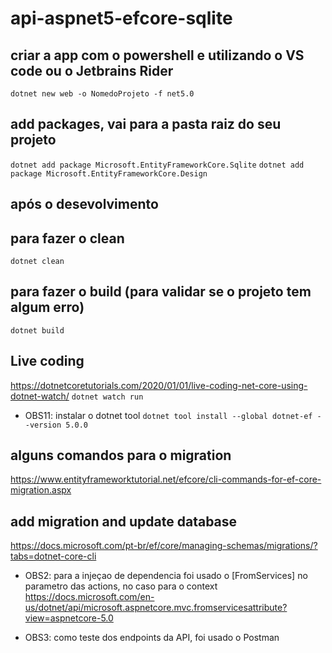 # api-aspnet5-efcore-sqlite

## criar a app com o powershell e utilizando o VS code ou o Jetbrains Rider

```dotnet new web -o NomedoProjeto -f net5.0```

## add packages, vai para a pasta raiz do seu projeto

```dotnet add package Microsoft.EntityFrameworkCore.Sqlite```
```dotnet add package Microsoft.EntityFrameworkCore.Design```

## após o desevolvimento

## para fazer o clean
```dotnet clean```

## para fazer o build (para validar se o projeto tem algum erro)
```dotnet build```

## Live coding
https://dotnetcoretutorials.com/2020/01/01/live-coding-net-core-using-dotnet-watch/
```dotnet watch run```

- OBS11: instalar o dotnet tool
```dotnet tool install --global dotnet-ef --version 5.0.0```

## alguns comandos para o migration
https://www.entityframeworktutorial.net/efcore/cli-commands-for-ef-core-migration.aspx

## add migration and update database
https://docs.microsoft.com/pt-br/ef/core/managing-schemas/migrations/?tabs=dotnet-core-cli

- OBS2: para a injeçao de dependencia foi usado o [FromServices] no parametro das actions, no caso para o context
https://docs.microsoft.com/en-us/dotnet/api/microsoft.aspnetcore.mvc.fromservicesattribute?view=aspnetcore-5.0

- OBS3: como teste dos endpoints da API, foi usado o Postman
